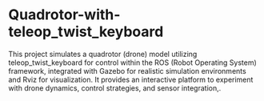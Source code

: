 # Quadrotor-with-teleop_twist_keyboard
This project simulates a quadrotor (drone) model utilizing teleop_twist_keyboard for control within the ROS (Robot Operating System) framework, integrated with Gazebo for realistic simulation environments and Rviz for visualization. It provides an interactive platform to experiment with drone dynamics, control strategies, and sensor integration,.
